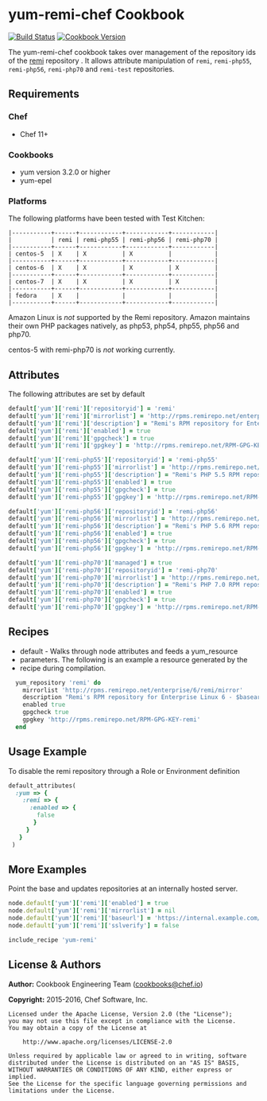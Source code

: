# yum-remi-chef Cookbook
[![Build Status](https://travis-ci.org/chef-cookbooks/yum-remi-chef.svg?branch=master)](http://travis-ci.org/chef-cookbooks/yum-remi-chef) [![Cookbook Version](https://img.shields.io/cookbook/v/yum-remi-chef.svg)](https://supermarket.chef.io/cookbooks/yum-remi-chef)

The yum-remi-chef cookbook takes over management of the repository ids of the [remi](http://rpms.remirepo.net/) repository . It allows attribute manipulation of `remi`, `remi-php55`, `remi-php56`, `remi-php70` and `remi-test` repositories.

## Requirements
### Chef
- Chef 11+

### Cookbooks
- yum version 3.2.0 or higher
- yum-epel

### Platforms
The following platforms have been tested with Test Kitchen:

```
|-----------+------+------------+------------+------------|
|           | remi | remi-php55 | remi-php56 | remi-php70 |
|-----------+------+------------+------------+------------|
| centos-5  | X    | X          | X          |            |
|-----------+------+------------+------------+------------|
| centos-6  | X    | X          | X          | X          |
|-----------+------+------------+------------+------------|
| centos-7  | X    | X          | X          | X          |
|-----------+------+------------+------------+------------|
| fedora    | X    |            |            |            |
|-----------+------+------------+------------+------------|
```

Amazon Linux is _not_ supported by the Remi repository. Amazon maintains their own PHP packages natively, as php53, php54, php55, php56 and php70.

centos-5 with remi-php70 is _not_ working currently.

## Attributes
The following attributes are set by default

```ruby
default['yum']['remi']['repositoryid'] = 'remi'
default['yum']['remi']['mirrorlist'] = 'http://rpms.remirepo.net/enterprise/5/remi/mirror'
default['yum']['remi']['description'] = "Remi's RPM repository for Enterprise Linux 5 - $basearch"
default['yum']['remi']['enabled'] = true
default['yum']['remi']['gpgcheck'] = true
default['yum']['remi']['gpgkey'] = 'http://rpms.remirepo.net/RPM-GPG-KEY-remi'
```

```ruby
default['yum']['remi-php55']['repositoryid'] = 'remi-php55'
default['yum']['remi-php55']['mirrorlist'] = 'http://rpms.remirepo.net/enterprise/5/php55/mirror'
default['yum']['remi-php55']['description'] = "Remi's PHP 5.5 RPM repository for Enterprise Linux 5 - $basearch"
default['yum']['remi-php55']['enabled'] = true
default['yum']['remi-php55']['gpgcheck'] = true
default['yum']['remi-php55']['gpgkey'] = 'http://rpms.remirepo.net/RPM-GPG-KEY-remi'
```

```ruby
default['yum']['remi-php56']['repositoryid'] = 'remi-php56'
default['yum']['remi-php56']['mirrorlist'] = 'http://rpms.remirepo.net/enterprise/5/php56/mirror'
default['yum']['remi-php56']['description'] = "Remi's PHP 5.6 RPM repository for Enterprise Linux 5 - $basearch"
default['yum']['remi-php56']['enabled'] = true
default['yum']['remi-php56']['gpgcheck'] = true
default['yum']['remi-php56']['gpgkey'] = 'http://rpms.remirepo.net/RPM-GPG-KEY-remi'
```

```ruby
default['yum']['remi-php70']['managed'] = true
default['yum']['remi-php70']['repositoryid'] = 'remi-php70'
default['yum']['remi-php70']['mirrorlist'] = 'http://rpms.remirepo.net/enterprise/6/php70/mirror'
default['yum']['remi-php70']['description'] = "Remi's PHP 7.0 RPM repository for Enterprise Linux 6 - $basearch"
default['yum']['remi-php70']['enabled'] = true
default['yum']['remi-php70']['gpgcheck'] = true
default['yum']['remi-php70']['gpgkey'] = 'http://rpms.remirepo.net/RPM-GPG-KEY-remi'
```

## Recipes
- default - Walks through node attributes and feeds a yum_resource
- parameters. The following is an example a resource generated by the
- recipe during compilation.

```ruby
  yum_repository 'remi' do
    mirrorlist 'http://rpms.remirepo.net/enterprise/6/remi/mirror'
    description "Remi's RPM repository for Enterprise Linux 6 - $basearch"
    enabled true
    gpgcheck true
    gpgkey 'http://rpms.remirepo.net/RPM-GPG-KEY-remi'
  end
```

## Usage Example
To disable the remi repository through a Role or Environment definition

```ruby
default_attributes(
  :yum => {
    :remi => {
      :enabled => {
        false
       }
     }
   }
 )
```

## More Examples
Point the base and updates repositories at an internally hosted server.

```ruby
node.default['yum']['remi']['enabled'] = true
node.default['yum']['remi']['mirrorlist'] = nil
node.default['yum']['remi']['baseurl'] = 'https://internal.example.com/enterprise/5/remi/$basearch/'
node.default['yum']['remi']['sslverify'] = false

include_recipe 'yum-remi'
```

## License & Authors
**Author:** Cookbook Engineering Team ([cookbooks@chef.io](mailto:cookbooks@chef.io))

**Copyright:** 2015-2016, Chef Software, Inc.

```
Licensed under the Apache License, Version 2.0 (the "License");
you may not use this file except in compliance with the License.
You may obtain a copy of the License at

    http://www.apache.org/licenses/LICENSE-2.0

Unless required by applicable law or agreed to in writing, software
distributed under the License is distributed on an "AS IS" BASIS,
WITHOUT WARRANTIES OR CONDITIONS OF ANY KIND, either express or implied.
See the License for the specific language governing permissions and
limitations under the License.
```
